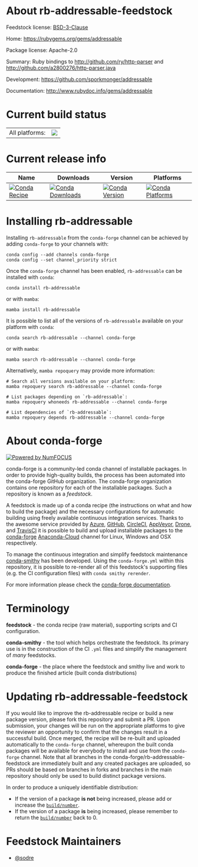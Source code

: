 About rb-addressable-feedstock
==============================

Feedstock license: [BSD-3-Clause](https://github.com/conda-forge/rb-addressable-feedstock/blob/main/LICENSE.txt)

Home: https://rubygems.org/gems/addressable

Package license: Apache-2.0

Summary: Ruby bindings to http://github.com/ry/http-parser and http://github.com/a2800276/http-parser.java

Development: https://github.com/sporkmonger/addressable

Documentation: http://www.rubydoc.info/gems/addressable

Current build status
====================


<table><tr><td>All platforms:</td>
    <td>
      <a href="https://dev.azure.com/conda-forge/feedstock-builds/_build/latest?definitionId=7598&branchName=main">
        <img src="https://dev.azure.com/conda-forge/feedstock-builds/_apis/build/status/rb-addressable-feedstock?branchName=main">
      </a>
    </td>
  </tr>
</table>

Current release info
====================

| Name | Downloads | Version | Platforms |
| --- | --- | --- | --- |
| [![Conda Recipe](https://img.shields.io/badge/recipe-rb--addressable-green.svg)](https://anaconda.org/conda-forge/rb-addressable) | [![Conda Downloads](https://img.shields.io/conda/dn/conda-forge/rb-addressable.svg)](https://anaconda.org/conda-forge/rb-addressable) | [![Conda Version](https://img.shields.io/conda/vn/conda-forge/rb-addressable.svg)](https://anaconda.org/conda-forge/rb-addressable) | [![Conda Platforms](https://img.shields.io/conda/pn/conda-forge/rb-addressable.svg)](https://anaconda.org/conda-forge/rb-addressable) |

Installing rb-addressable
=========================

Installing `rb-addressable` from the `conda-forge` channel can be achieved by adding `conda-forge` to your channels with:

```
conda config --add channels conda-forge
conda config --set channel_priority strict
```

Once the `conda-forge` channel has been enabled, `rb-addressable` can be installed with `conda`:

```
conda install rb-addressable
```

or with `mamba`:

```
mamba install rb-addressable
```

It is possible to list all of the versions of `rb-addressable` available on your platform with `conda`:

```
conda search rb-addressable --channel conda-forge
```

or with `mamba`:

```
mamba search rb-addressable --channel conda-forge
```

Alternatively, `mamba repoquery` may provide more information:

```
# Search all versions available on your platform:
mamba repoquery search rb-addressable --channel conda-forge

# List packages depending on `rb-addressable`:
mamba repoquery whoneeds rb-addressable --channel conda-forge

# List dependencies of `rb-addressable`:
mamba repoquery depends rb-addressable --channel conda-forge
```


About conda-forge
=================

[![Powered by
NumFOCUS](https://img.shields.io/badge/powered%20by-NumFOCUS-orange.svg?style=flat&colorA=E1523D&colorB=007D8A)](https://numfocus.org)

conda-forge is a community-led conda channel of installable packages.
In order to provide high-quality builds, the process has been automated into the
conda-forge GitHub organization. The conda-forge organization contains one repository
for each of the installable packages. Such a repository is known as a *feedstock*.

A feedstock is made up of a conda recipe (the instructions on what and how to build
the package) and the necessary configurations for automatic building using freely
available continuous integration services. Thanks to the awesome service provided by
[Azure](https://azure.microsoft.com/en-us/services/devops/), [GitHub](https://github.com/),
[CircleCI](https://circleci.com/), [AppVeyor](https://www.appveyor.com/),
[Drone](https://cloud.drone.io/welcome), and [TravisCI](https://travis-ci.com/)
it is possible to build and upload installable packages to the
[conda-forge](https://anaconda.org/conda-forge) [Anaconda-Cloud](https://anaconda.org/)
channel for Linux, Windows and OSX respectively.

To manage the continuous integration and simplify feedstock maintenance
[conda-smithy](https://github.com/conda-forge/conda-smithy) has been developed.
Using the ``conda-forge.yml`` within this repository, it is possible to re-render all of
this feedstock's supporting files (e.g. the CI configuration files) with ``conda smithy rerender``.

For more information please check the [conda-forge documentation](https://conda-forge.org/docs/).

Terminology
===========

**feedstock** - the conda recipe (raw material), supporting scripts and CI configuration.

**conda-smithy** - the tool which helps orchestrate the feedstock.
                   Its primary use is in the construction of the CI ``.yml`` files
                   and simplify the management of *many* feedstocks.

**conda-forge** - the place where the feedstock and smithy live and work to
                  produce the finished article (built conda distributions)


Updating rb-addressable-feedstock
=================================

If you would like to improve the rb-addressable recipe or build a new
package version, please fork this repository and submit a PR. Upon submission,
your changes will be run on the appropriate platforms to give the reviewer an
opportunity to confirm that the changes result in a successful build. Once
merged, the recipe will be re-built and uploaded automatically to the
`conda-forge` channel, whereupon the built conda packages will be available for
everybody to install and use from the `conda-forge` channel.
Note that all branches in the conda-forge/rb-addressable-feedstock are
immediately built and any created packages are uploaded, so PRs should be based
on branches in forks and branches in the main repository should only be used to
build distinct package versions.

In order to produce a uniquely identifiable distribution:
 * If the version of a package **is not** being increased, please add or increase
   the [``build/number``](https://docs.conda.io/projects/conda-build/en/latest/resources/define-metadata.html#build-number-and-string).
 * If the version of a package **is** being increased, please remember to return
   the [``build/number``](https://docs.conda.io/projects/conda-build/en/latest/resources/define-metadata.html#build-number-and-string)
   back to 0.

Feedstock Maintainers
=====================

* [@sodre](https://github.com/sodre/)

